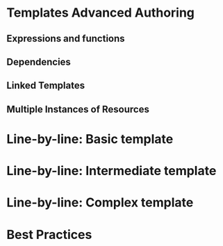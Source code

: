# Templates Advanced Authoring

## Expressions and functions
## Dependencies
## Linked Templates
## Multiple Instances of Resources


# Line-by-line: Basic template  

# Line-by-line: Intermediate template 

# Line-by-line: Complex template 

# Best Practices 

